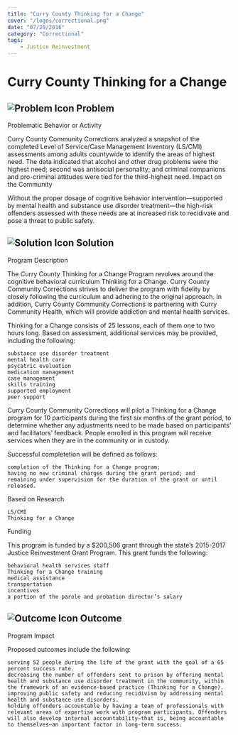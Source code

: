 ```yaml
---
title: "Curry County Thinking for a Change"
cover: "/logos/correctional.png"
date: "07/20/2016"
category: "Correctional"
tags:
    - Justice Reinvestment
---
```


# Curry County Thinking for a Change

## ![Problem Icon](https://github.com/google/material-design-icons/raw/master/alert/1x_web/ic_error_outline_black_48dp.png "Problem") Problem
Problematic Behavior or Activity

Curry County Community Corrections analyzed a snapshot of the completed Level of Service/Case Management Inventory (LS/CMI) assessments among adults countywide to identify the areas of highest need. The data indicated that alcohol and other drug problems were the highest need; second was antisocial personality; and criminal companions and pro-criminal attitudes were tied for the third-highest need.
Impact on the Community

Without the proper dosage of cognitive behavior intervention—supported by mental health and substance use disorder treatment—the high-risk offenders assessed with these needs are at increased risk to recidivate and pose a threat to public safety.
## ![Solution Icon](https://github.com/google/material-design-icons/raw/master/action/1x_web/ic_lightbulb_outline_black_48dp.png "Solution") Solution
Program Description

The Curry County Thinking for a Change Program revolves around the cognitive behavioral curriculum Thinking for a Change. Curry County Community Corrections strives to deliver the program with fidelity by closely following the curriculum and adhering to the original approach. In addition, Curry County Community Corrections is partnering with Curry Community Health, which will provide addiction and mental health services.

Thinking for a Change consists of 25 lessons, each of them one to two hours long. Based on assessment, additional services may be provided, including the following:

    substance use disorder treatment
    mental health care
    psycatric evaluation
    medication management
    case management
    skills training
    supported employment
    peer support

Curry County Community Corrections will pilot a Thinking for a Change program for 10 participants during the first six months of the grant period, to determine whether any adjustments need to be made based on participants’ and facilitators’ feedback. People enrolled in this program will receive services when they are in the community or in custody.

Successful completetion will be defined as follows:

    completion of the Thinking for a Change program;
    having no new criminal charges during the grant period; and
    remaining under supervision for the duration of the grant or until released.

Based on Research

    LS/CMI
    Thinking for a Change

Funding

This program is funded by a $200,506 grant through the state’s 2015-2017 Justice Reinvestment Grant Program. This grant funds the following:

    behavioral health services staff
    Thinking for a Change training
    medical assistance
    transportation
    incentives
    a portion of the parole and probation director’s salary

## ![Outcome Icon](https://github.com/google/material-design-icons/raw/master/action/1x_web/ic_view_list_black_48dp.png "Outcome") Outcome
Program Impact

Proposed outcomes include the following:

    serving 52 people during the life of the grant with the goal of a 65 percent success rate.
    decreasing the number of offenders sent to prison by offering mental health and substance use disorder treatment in the community, within the framework of an evidence-based practice (Thinking for a Change).
    improving public safety and reducing recidivism by addressing mental health and substance use disorders.
    holding offenders accountable by having a team of professionals with relevant areas of expertise work with program participants. Offenders will also develop internal accountability—that is, being accountable to themselves—an important factor in long-term success.
